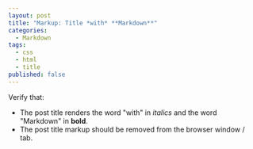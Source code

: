 ```yaml
---
layout: post
title: "Markup: Title *with* **Markdown**"
categories:
  - Markdown
tags:
  - css
  - html
  - title
published: false
---
```


Verify that:

* The post title renders the word "with" in *italics* and the word "Markdown" in **bold**.
* The post title markup should be removed from the browser window / tab.
